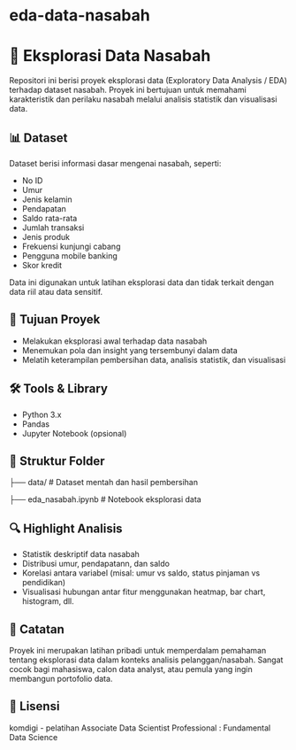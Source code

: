 # eda-data-nasabah
# 🧾 Eksplorasi Data Nasabah

Repositori ini berisi proyek eksplorasi data (Exploratory Data Analysis / EDA) terhadap dataset nasabah. Proyek ini bertujuan untuk memahami karakteristik dan perilaku nasabah melalui analisis statistik dan visualisasi data.

## 📊 Dataset
Dataset berisi informasi dasar mengenai nasabah, seperti:
- No ID
- Umur
- Jenis kelamin
- Pendapatan
- Saldo rata-rata
- Jumlah transaksi
- Jenis produk
- Frekuensi kunjungi cabang
- Pengguna mobile banking
- Skor kredit

Data ini digunakan untuk latihan eksplorasi data dan tidak terkait dengan data riil atau data sensitif.

## 🎯 Tujuan Proyek
- Melakukan eksplorasi awal terhadap data nasabah
- Menemukan pola dan insight yang tersembunyi dalam data
- Melatih keterampilan pembersihan data, analisis statistik, dan visualisasi

## 🛠️ Tools & Library
- Python 3.x
- Pandas
- Jupyter Notebook (opsional)

## 📁 Struktur Folder
├── data/ # Dataset mentah dan hasil pembersihan

├── eda_nasabah.ipynb # Notebook eksplorasi data


## 🔍 Highlight Analisis
- Statistik deskriptif data nasabah
- Distribusi umur, pendapatann, dan saldo
- Korelasi antara variabel (misal: umur vs saldo, status pinjaman vs pendidikan)
- Visualisasi hubungan antar fitur menggunakan heatmap, bar chart, histogram, dll.

## 📝 Catatan
Proyek ini merupakan latihan pribadi untuk memperdalam pemahaman tentang eksplorasi data dalam konteks analisis pelanggan/nasabah. Sangat cocok bagi mahasiswa, calon data analyst, atau pemula yang ingin membangun portofolio data.

## 📎 Lisensi
komdigi - pelatihan Associate Data Scientist Professional : Fundamental Data Science

